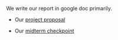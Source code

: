 We write our report in google doc primarily. 

+ Our [project proposal](https://docs.google.com/document/d/1hbw7WUgLxYJLhpgUa4TEsVokM1o5iL_0C6ighI7ghWY/edit?usp=sharing)

+ Our [midterm checkpoint](https://docs.google.com/document/d/1q7nlcIuSQ3XHNiTn6nUoBkrRxvCvE7fMTRiUzERbTkY/edit?usp=sharing)

